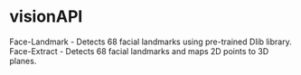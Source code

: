 # visionAPI
Face-Landmark - Detects 68 facial landmarks using pre-trained Dlib library.  
Face-Extract - Detects 68 facial landmarks and maps 2D points to 3D planes.
